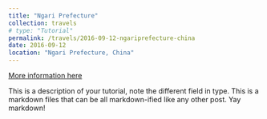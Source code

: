```yaml
---
title: "Ngari Prefecture"
collection: travels
# type: "Tutorial"
permalink: /travels/2016-09-12-ngariprefecture-china
date: 2016-09-12
location: "Ngari Prefecture, China"
---
```


[More information here](http://exampleurl.com)

This is a description of your tutorial, note the different field in type. This is a markdown files that can be all markdown-ified like any other post. Yay markdown!

